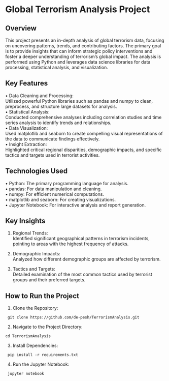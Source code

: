 # Global Terrorism Analysis Project

## Overview

This project presents an in-depth analysis of global terrorism data, focusing on uncovering patterns, trends, and contributing factors. The primary goal is to provide insights that can inform strategic policy interventions and foster a deeper understanding of terrorism’s global impact. The analysis is performed using Python and leverages data science libraries for data processing, statistical analysis, and visualization.

## Key Features 
  •	Data Cleaning and Processing:  
   Utilized powerful Python libraries such as pandas and numpy to clean, preprocess, and structure large datasets for analysis.   
	•	Statistical Analysis:  
   Conducted comprehensive analyses including correlation studies and time series analysis to identify trends and relationships.   
	•	Data Visualization:  
   Used matplotlib and seaborn to create compelling visual representations of the data to communicate findings effectively.   
	•	Insight Extraction:  
   Highlighted critical regional disparities, demographic impacts, and specific tactics and targets used in terrorist activities.    

## Technologies Used

  •	Python: The primary programming language for analysis.  
  •	pandas: For data manipulation and cleaning.   
  •	numpy: For efficient numerical computations.   
  •	matplotlib and seaborn: For creating visualizations.  
  •	Jupyter Notebook: For interactive analysis and report generation.  

## Key Insights

  1.	Regional Trends:  
     Identified significant geographical patterns in terrorism incidents, pointing to areas with the highest frequency of attacks.
    	
  2.	Demographic Impacts:  
     Analyzed how different demographic groups are affected by terrorism.

  3.	Tactics and Targets:  
      Detailed examination of the most common tactics used by terrorist groups and their preferred targets.   

## How to Run the Project

  1.	Clone the Repository:

     git clone https://github.com/de-pesh/TerrorismAnalysis.git

  2.	Navigate to the Project Directory:

    cd TerrorismAnalysis
  
  3.	Install Dependencies:

     pip install -r requirements.txt

  4.	Run the Jupyter Notebook:

     jupyter notebook

